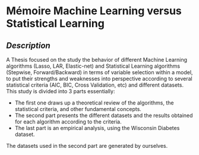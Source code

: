# Mémoire Machine Learning versus Statistical Learning
## *Description*
A Thesis focused on the study the behavior of different Machine Learning algorithms (Lasso, LAR, Elastic-net) and Statistical Learning algorithms (Stepwise, Forward/Backward) in terms of variable selection within a model, to put their strengths and weaknesses into perspective according to several statistical criteria (AIC, BIC, Cross Validation, etc) and different datasets.
This study is divided into 3 parts essentially: 
- The first one draws up a theoretical review of the algorithms, the statistical criteria, and other fundamental concepts.
- The second part presents the different datasets and the results obtained for each algorithm according to the criteria.
- The last part is an empirical analysis, using the Wisconsin Diabetes dataset.

The datasets used in the second part are generated by ourselves.
